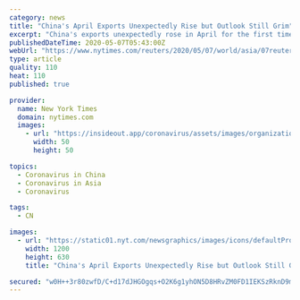 ```yaml
---
category: news
title: "China's April Exports Unexpectedly Rise but Outlook Still Grim"
excerpt: "China's exports unexpectedly rose in April for the first time this year as factories raced to make up for lost sales due to the coronavirus shock, but a double-digit fall in imports signals more trouble ahead as the global economy sinks into recession."
publishedDateTime: 2020-05-07T05:43:00Z
webUrl: "https://www.nytimes.com/reuters/2020/05/07/world/asia/07reuters-china-economy-trade.html"
type: article
quality: 110
heat: 110
published: true

provider:
  name: New York Times
  domain: nytimes.com
  images:
    - url: "https://insideout.app/coronavirus/assets/images/organizations/nytimes.com-50x50.jpg"
      width: 50
      height: 50

topics:
  - Coronavirus in China
  - Coronavirus in Asia
  - Coronavirus

tags:
  - CN

images:
  - url: "https://static01.nyt.com/newsgraphics/images/icons/defaultPromoCrop.png"
    width: 1200
    height: 630
    title: "China's April Exports Unexpectedly Rise but Outlook Still Grim"

secured: "w0H++3r80zwfD/C+d17dJHGOgqs+O2K6g1yhON5D8HRvZM0FD1IEKSzRknD9mJrQ9yjzSsuP7c6YnBOMhBrEfTZ4Ns3oNtYEidGqUQT7cDjldR3SE+KiveKeQ5xKhkK/HXeCYszJ2OiaRitcvMZ+qCtQk/7whRZEvGkfM8zuwOHdFeXcSwGgyxI2Jw47vzs5szdgYT3pP+8AASL1czMVAig+QuiTJb1w/HOaEh4XgzT/eUgsoX8OWju0L0iRrdAEIc3+eX+JmQeJTWt2Q8DQ1Lo5y72XQkKoll0wPwkPE3Zs/pQVBjI4SOUWr6fp0zp9;TYua2B1dP7VUiesr3+73Og=="
---
```


